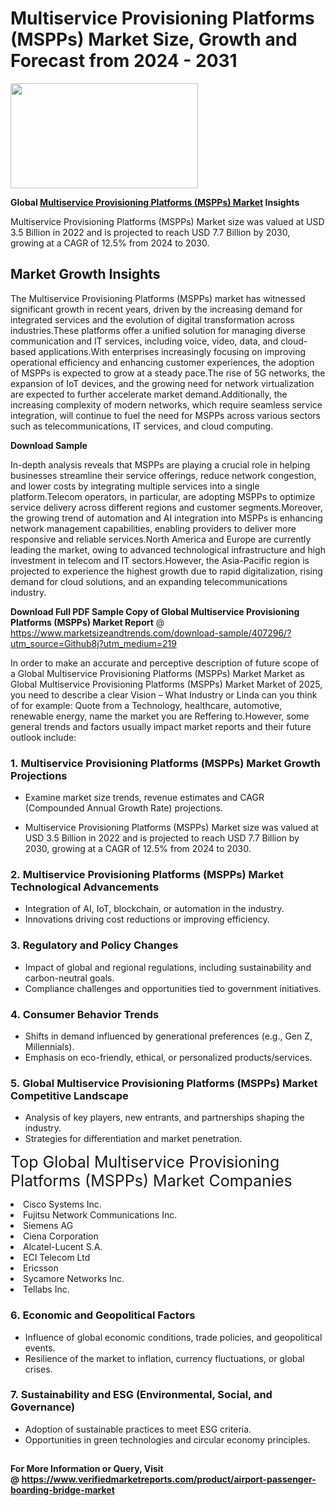 <H1>Multiservice Provisioning Platforms (MSPPs) Market Size, Growth and Forecast from 2024 - 2031</H1><img class="aligncenter size-medium wp-image-584254" src="https://thirdeyenews.in/wp-content/uploads/2024/09/Global-Market-Research-300x168.jpeg" alt="" width="300" height="168" /><p><strong>Global&nbsp;<a href="https://www.marketsizeandtrends.com/download-sample/407296/?utm_source=Github8j?utm_medium=219">Multiservice Provisioning Platforms (MSPPs) Market</a> Insights</strong></p><p>Multiservice Provisioning Platforms (MSPPs) Market size was valued at USD 3.5 Billion in 2022 and is projected to reach USD 7.7 Billion by 2030, growing at a CAGR of 12.5% from 2024 to 2030.</p><p><h2>Market Growth Insights</h2> <p>The Multiservice Provisioning Platforms (MSPPs) market has witnessed significant growth in recent years, driven by the increasing demand for integrated services and the evolution of digital transformation across industries.These platforms offer a unified solution for managing diverse communication and IT services, including voice, video, data, and cloud-based applications.With enterprises increasingly focusing on improving operational efficiency and enhancing customer experiences, the adoption of MSPPs is expected to grow at a steady pace.The rise of 5G networks, the expansion of IoT devices, and the growing need for network virtualization are expected to further accelerate market demand.Additionally, the increasing complexity of modern networks, which require seamless service integration, will continue to fuel the need for MSPPs across various sectors such as telecommunications, IT services, and cloud computing.</p> <p><strong>Download Sample</strong></p> <p>In-depth analysis reveals that MSPPs are playing a crucial role in helping businesses streamline their service offerings, reduce network congestion, and lower costs by integrating multiple services into a single platform.Telecom operators, in particular, are adopting MSPPs to optimize service delivery across different regions and customer segments.Moreover, the growing trend of automation and AI integration into MSPPs is enhancing network management capabilities, enabling providers to deliver more responsive and reliable services.North America and Europe are currently leading the market, owing to advanced technological infrastructure and high investment in telecom and IT sectors.However, the Asia-Pacific region is projected to experience the highest growth due to rapid digitalization, rising demand for cloud solutions, and an expanding telecommunications industry.</p> <p><span class=""><strong>Download Full PDF Sample Copy of Global Multiservice Provisioning Platforms (MSPPs) Market Report</strong> @ <a href="https://www.marketsizeandtrends.com/download-sample/407296/?utm_source=Github8j?utm_medium=219" target="_blank">https://www.marketsizeandtrends.com/download-sample/407296/?utm_source=Github8j?utm_medium=219</a></span></p><p>In order to make an accurate and perceptive description of future scope of a Global&nbsp;Multiservice Provisioning Platforms (MSPPs) Market Market as Global&nbsp;Multiservice Provisioning Platforms (MSPPs) Market Market of 2025, you need to describe a clear Vision &ndash; What Industry or Linda can you think of for example: Quote from a Technology, healthcare, automotive, renewable energy, name the market you are Reffering to.However, some general trends and factors usually impact market reports and their future outlook include:</p><h3>1.&nbsp;<strong>Multiservice Provisioning Platforms (MSPPs) Market Growth Projections</strong></h3><ul><li>Examine market size trends, revenue estimates and CAGR (Compounded Annual Growth Rate) projections.</li><li><p>Multiservice Provisioning Platforms (MSPPs) Market size was valued at USD 3.5 Billion in 2022 and is projected to reach USD 7.7 Billion by 2030, growing at a CAGR of 12.5% from 2024 to 2030.</p></li></ul><h3>2.&nbsp;<strong>Multiservice Provisioning Platforms (MSPPs) Market Technological Advancements</strong></h3><ul><li>Integration of AI, IoT, blockchain, or automation in the industry.</li><li>Innovations driving cost reductions or improving efficiency.</li></ul><h3>3.&nbsp;<strong>Regulatory and Policy Changes</strong></h3><ul><li>Impact of global and regional regulations, including sustainability and carbon-neutral goals.</li><li>Compliance challenges and opportunities tied to government initiatives.</li></ul><h3>4.&nbsp;<strong>Consumer Behavior Trends</strong></h3><ul><li>Shifts in demand influenced by generational preferences (e.g., Gen Z, Millennials).</li><li>Emphasis on eco-friendly, ethical, or personalized products/services.</li></ul><h3>5.&nbsp;<strong>Global Multiservice Provisioning Platforms (MSPPs) Market Competitive Landscape</strong></h3><ul><li>Analysis of key players, new entrants, and partnerships shaping the industry.</li><li>Strategies for differentiation and market penetration.</li></ul><p data-pm-slice="1 1 []"><span style="color: inherit; font-family: inherit; font-size: 25px;">Top Global Multiservice Provisioning Platforms (MSPPs) Market Companies</span></p><div class="" data-test-id=""><p><li>Cisco Systems Inc.</li><li> Fujitsu Network Communications Inc.</li><li> Siemens AG</li><li> Ciena Corporation</li><li> Alcatel-Lucent S.A.</li><li> ECI Telecom Ltd</li><li> Ericsson</li><li> Sycamore Networks Inc.</li><li> Tellabs Inc.</li></p></div><h3>6.&nbsp;<strong>Economic and Geopolitical Factors</strong></h3><ul><li>Influence of global economic conditions, trade policies, and geopolitical events.</li><li>Resilience of the market to inflation, currency fluctuations, or global crises.</li></ul><h3>7.&nbsp;<strong>Sustainability and ESG (Environmental, Social, and Governance)</strong></h3><ul><li>Adoption of sustainable practices to meet ESG criteria.</li><li>Opportunities in green technologies and circular economy principles.</li></ul><h2><strong style="font-size: 14px;">For More Information or Query, Visit @&nbsp;</strong><a style="background-color: #ffffff; font-size: 14px;" href="https://www.marketsizeandtrends.com/report/multiservice-provisioning-platforms-mspps-market/" target="_blank">https://www.verifiedmarketreports.com/product/airport-passenger-boarding-bridge-market</a></h2>